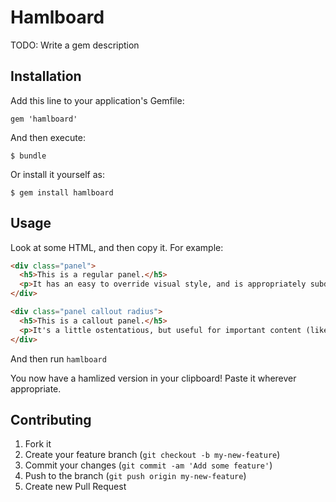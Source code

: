 # Hamlboard

TODO: Write a gem description

## Installation

Add this line to your application's Gemfile:

    gem 'hamlboard'

And then execute:

    $ bundle

Or install it yourself as:

    $ gem install hamlboard

## Usage

Look at some HTML, and then copy it. For example:

```html
<div class="panel">
  <h5>This is a regular panel.</h5>
  <p>It has an easy to override visual style, and is appropriately subdued.</p>
</div>

<div class="panel callout radius">
  <h5>This is a callout panel.</h5>
  <p>It's a little ostentatious, but useful for important content (like the Foundation 3 Download panel).</p>
</div>
```

And then run `hamlboard` 

You now have a hamlized version in your clipboard! Paste it wherever
appropriate.

## Contributing

1. Fork it
2. Create your feature branch (`git checkout -b my-new-feature`)
3. Commit your changes (`git commit -am 'Add some feature'`)
4. Push to the branch (`git push origin my-new-feature`)
5. Create new Pull Request
